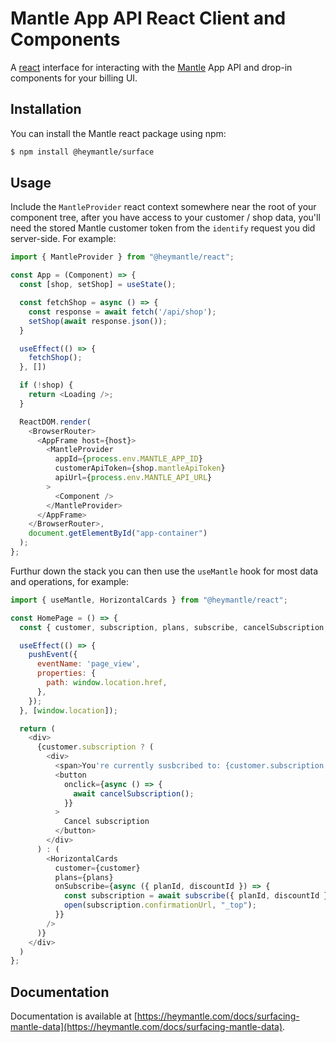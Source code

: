 
# Mantle App API React Client and Components

A [react](https://react.dev/) interface for interacting with the [Mantle](https://heymantle.com) App API and drop-in components for your billing UI.

## Installation

You can install the Mantle react package using npm:


```bash
$ npm install @heymantle/surface
```

## Usage

Include the `MantleProvider` react context somewhere near the root of your component tree, after you have access to your customer / shop data, you'll need the stored Mantle customer token from the `identify` request you did server-side. For example:

```js
import { MantleProvider } from "@heymantle/react";

const App = (Component) => {
  const [shop, setShop] = useState();

  const fetchShop = async () => {
    const response = await fetch('/api/shop');
    setShop(await response.json());
  }

  useEffect(() => {
    fetchShop();
  }, [])

  if (!shop) {
    return <Loading />;
  }

  ReactDOM.render(
    <BrowserRouter>
      <AppFrame host={host}>
        <MantleProvider
          appId={process.env.MANTLE_APP_ID}
          customerApiToken={shop.mantleApiToken}
          apiUrl={process.env.MANTLE_API_URL}
        >
          <Component />
        </MantleProvider>
      </AppFrame>
    </BrowserRouter>,
    document.getElementById("app-container")
  );
};
```

Furthur down the stack you can then use the `useMantle` hook for most data and operations, for example:

```js
import { useMantle, HorizontalCards } from "@heymantle/react";

const HomePage = () => {
  const { customer, subscription, plans, subscribe, cancelSubscription, pushEvent } = useMantle();

  useEffect(() => {
    pushEvent({
      eventName: 'page_view',
      properties: {
        path: window.location.href,
      },
    });
  }, [window.location]);

  return (
    <div>
      {customer.subscription ? (
        <div>
          <span>You're currently susbcribed to: {customer.subscription.plan.name}</span>
          <button
            onclick={async () => {
              await cancelSubscription();
            }}
          >
            Cancel subscription
          </button>
        </div>
      ) : (
        <HorizontalCards
          customer={customer}
          plans={plans}
          onSubscribe={async ({ planId, discountId }) => {
            const subscription = await subscribe({ planId, discountId });
            open(subscription.confirmationUrl, "_top");
          }}
        />
      )}
    </div>
  )
};
```

## Documentation

Documentation is available at [https://heymantle.com/docs/surfacing-mantle-data](https://heymantle.com/docs/surfacing-mantle-data).
